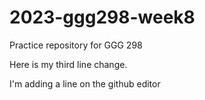 # 2023-ggg298-week8
Practice repository for GGG 298

Here is my third line change.

I'm adding a line on the github editor

